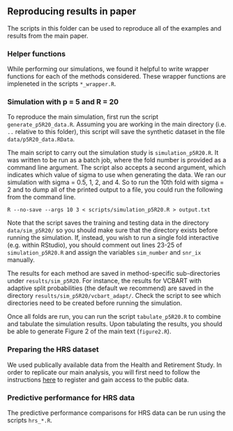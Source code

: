 ## Reproducing results in paper

The scripts in this folder can be used to reproduce all of the examples and results from the main paper.

### Helper functions

While performing our simulations, we found it helpful to write wrapper functions for each of the methods considered.
These wrapper functions are impleneted in the scripts `*_wrapper.R`.

### Simulation with p = 5 and R = 20

To reproduce the main simulation, first run the script `generate_p5R20_data.R`.
Assuming you are working in the main directory (i.e. `..` relative to this folder), this script will save the synthetic dataset in the file `data/p5R20_data.RData`.

The main script to carry out the simulation study is `simulation_p5R20.R`.
It was written to be run as a batch job, where the fold number is provided as a command line argument.
The script also accepts a second argument, which indicates which value of sigma to use when generating the data.
We ran our simulation with sigma = 0.5, 1, 2, and 4.
So to run the 10th fold with sigma = 2 and to dump all of the printed output to a file, you could run the following from the command line.
```
R --no-save --args 10 3 < scripts/simulation_p5R20.R > output.txt
```
Note that the script saves the training and testing data in the directory `data/sim_p5R20/` so you should make sure that the directory exists before running the simulation.
If, instead, you wish to run a single fold interactive (e.g. within RStudio), you should comment out lines 23-25 of `simulation_p5R20.R` and assign the variables `sim_number` and `snr_ix` manually.


The results for each method are saved in method-specific sub-directories under `results/sim_p5R20`.
For instance, the results for VCBART with adaptive split probabilities (the default we recommend) are saved in the directory `results/sim_p5R20/vcbart_adapt/`.
Check the script to see which directories need to be created before running the simulation.

Once all folds are run, you can run the script `tabulate_p5R20.R` to combine and tabulate the simulation results.
Upon tabulating the results, you should be able to generate Figure 2 of the main text (`figure2.R`).

### Preparing the HRS dataset

We used publically available data from the Health and Retirement Study.
In order to replicate our main analysis, you will first need to follow the instructions [here](https://hrs.isr.umich.edu/data-products/access-to-public-data?_ga=2.12924862.827996587.1597077533-6044607.1597077533) to register and gain access to the public data.

### Predictive performance for HRS data

The predictive performance comparisons for HRS data can be run using the scripts `hrs_*.R`.





 
